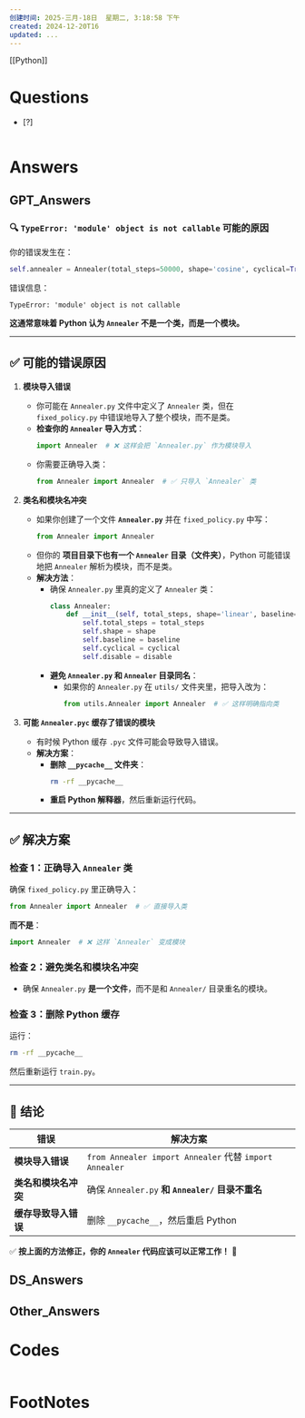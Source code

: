 ```yaml
---
创建时间: 2025-三月-18日  星期二, 3:18:58 下午
created: 2024-12-20T16
updated: ...
---
```

[[Python]]

# Questions

- [?] 

```python

```

# Answers

## GPT_Answers
### **🔍 `TypeError: 'module' object is not callable` 可能的原因**
你的错误发生在：
```python
self.annealer = Annealer(total_steps=50000, shape='cosine', cyclical=True)
```
错误信息：
```
TypeError: 'module' object is not callable
```
**这通常意味着 Python 认为 `Annealer` 不是一个类，而是一个模块。**

---

## **✅ 可能的错误原因**
1. **模块导入错误**
   - 你可能在 `Annealer.py` 文件中定义了 `Annealer` 类，但在 `fixed_policy.py` 中错误地导入了整个模块，而不是类。
   - **检查你的 `Annealer` 导入方式**：
     ```python
     import Annealer  # ❌ 这样会把 `Annealer.py` 作为模块导入
     ```
   - 你需要正确导入类：
     ```python
     from Annealer import Annealer  # ✅ 只导入 `Annealer` 类
     ```

2. **类名和模块名冲突**
   - 如果你创建了一个文件 **`Annealer.py`** 并在 `fixed_policy.py` 中写：
     ```python
     from Annealer import Annealer
     ```
   - 但你的 **项目目录下也有一个 `Annealer` 目录（文件夹）**，Python 可能错误地把 `Annealer` 解析为模块，而不是类。
   - **解决方法**：
     - 确保 `Annealer.py` 里真的定义了 `Annealer` 类：
       ```python
       class Annealer:
           def __init__(self, total_steps, shape='linear', baseline=0.0, cyclical=False, disable=False):
               self.total_steps = total_steps
               self.shape = shape
               self.baseline = baseline
               self.cyclical = cyclical
               self.disable = disable
       ```
     - **避免 `Annealer.py` 和 `Annealer` 目录同名**：
       - 如果你的 `Annealer.py` 在 `utils/` 文件夹里，把导入改为：
         ```python
         from utils.Annealer import Annealer  # ✅ 这样明确指向类
         ```

3. **可能 `Annealer.pyc` 缓存了错误的模块**
   - 有时候 Python 缓存 `.pyc` 文件可能会导致导入错误。
   - **解决方案**：
     - **删除 `__pycache__` 文件夹**：
       ```bash
       rm -rf __pycache__
       ```
     - **重启 Python 解释器**，然后重新运行代码。

---

## **✅ 解决方案**
### **检查 1：正确导入 `Annealer` 类**
确保 `fixed_policy.py` 里正确导入：
```python
from Annealer import Annealer  # ✅ 直接导入类
```
**而不是**：
```python
import Annealer  # ❌ 这样 `Annealer` 变成模块
```

### **检查 2：避免类名和模块名冲突**
- 确保 `Annealer.py` **是一个文件**，而不是和 `Annealer/` 目录重名的模块。

### **检查 3：删除 Python 缓存**
运行：
```bash
rm -rf __pycache__
```
然后重新运行 `train.py`。

---

## **🚀 结论**
| **错误** | **解决方案** |
|---------|-------------|
| **模块导入错误** | `from Annealer import Annealer` 代替 `import Annealer` |
| **类名和模块名冲突** | 确保 `Annealer.py` **和 `Annealer/` 目录不重名** |
| **缓存导致导入错误** | 删除 `__pycache__`，然后重启 Python |

✅ **按上面的方法修正，你的 `Annealer` 代码应该可以正常工作！** 🚀

## DS_Answers


## Other_Answers


# Codes

```python

```


# FootNotes
